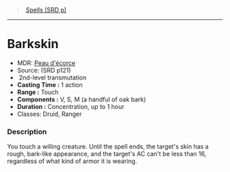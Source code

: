 ﻿---
!SpellItem
Family: SpellVO
Name: Barkskin
Type: transmutation
Level: 2
CastingTime: 1 action
Range: Touch
Components: V, S, M (a handful of oak bark)
Duration: Concentration, up to 1 hour
Classes: Druid, Ranger
Source: (SRD p121)
AltName: "[Peau d'écorce](hd_spells_peau_decorce.md)"
Id: spells_vo.md#barkskin
ParentLink: spells_vo.md#spells-srd-p
ParentName: Spells (SRD p)
NameLevel: 1
Attributes:
  Name: Barkskin
  Markdown: >+
    # <!--Name-->Barkskin<!--/Name-->


    - MDR: <!--AltName-->[Peau d'écorce](hd_spells_peau_decorce.md)<!--/AltName-->

    - Source: <!--Source-->(SRD p121)<!--/Source-->

    -  <!--Level-->2<!--/Level-->nd-level <!--Type-->transmutation<!--/Type-->

    - **Casting Time :** <!--CastingTime-->1 action<!--/CastingTime-->

    - **Range :** <!--Range-->Touch<!--/Range-->

    - **Components :** <!--Components-->V, S, M (a handful of oak bark)<!--/Components-->

    - **Duration :** <!--Duration-->Concentration, up to 1 hour<!--/Duration-->

    - Classes: <!--Classes-->Druid, Ranger<!--/Classes-->


    ### Description


    You touch a willing creature. Until the spell ends, the target's skin has a rough, bark-like appearance, and the target's AC can't be less than 16, regardless of what kind of armor it is wearing.

  AltName: "[Peau d'écorce](hd_spells_peau_decorce.md)"
  Source: (SRD p121)
  Level: 2
  Type: transmutation
  CastingTime: 1 action
  Range: Touch
  Components: V, S, M (a handful of oak bark)
  Duration: Concentration, up to 1 hour
  Classes: Druid, Ranger
AttributesDictionary: >+
  Name: Barkskin

  Markdown: >+

    # <!--Name-->Barkskin<!--/Name-->





    - MDR: <!--AltName-->[Peau d'écorce](hd_spells_peau_decorce.md)<!--/AltName-->



    - Source: <!--Source-->(SRD p121)<!--/Source-->



    -  <!--Level-->2<!--/Level-->nd-level <!--Type-->transmutation<!--/Type-->



    - **Casting Time :** <!--CastingTime-->1 action<!--/CastingTime-->



    - **Range :** <!--Range-->Touch<!--/Range-->



    - **Components :** <!--Components-->V, S, M (a handful of oak bark)<!--/Components-->



    - **Duration :** <!--Duration-->Concentration, up to 1 hour<!--/Duration-->



    - Classes: <!--Classes-->Druid, Ranger<!--/Classes-->





    ### Description





    You touch a willing creature. Until the spell ends, the target's skin has a rough, bark-like appearance, and the target's AC can't be less than 16, regardless of what kind of armor it is wearing.



  AltName: "[Peau d'écorce](hd_spells_peau_decorce.md)"

  Source: (SRD p121)

  Level: 2

  Type: transmutation

  CastingTime: 1 action

  Range: Touch

  Components: V, S, M (a handful of oak bark)

  Duration: Concentration, up to 1 hour

  Classes: Druid, Ranger

---
> [Spells (SRD p)](srd_spells.md)

---

# Barkskin

- MDR: [Peau d'écorce](hd_spells_peau_decorce.md)
- Source: (SRD p121)
-  2nd-level transmutation
- **Casting Time :** 1 action
- **Range :** Touch
- **Components :** V, S, M (a handful of oak bark)
- **Duration :** Concentration, up to 1 hour
- Classes: Druid, Ranger

### Description

You touch a willing creature. Until the spell ends, the target's skin has a rough, bark-like appearance, and the target's AC can't be less than 16, regardless of what kind of armor it is wearing.

